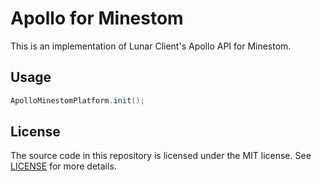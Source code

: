 # Apollo for Minestom
This is an implementation of Lunar Client's Apollo API for Minestom.

## Usage
```java
ApolloMinestomPlatform.init();
```

## License
The source code in this repository is licensed under the MIT license. See [LICENSE](LICENSE) for more details.